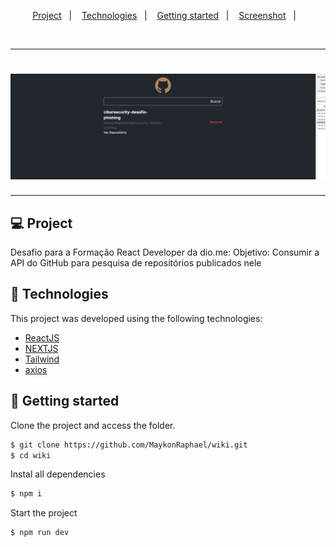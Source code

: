 <p align="center">
  <a href="#project">Project</a>&nbsp;&nbsp;&nbsp;|&nbsp;&nbsp;&nbsp;
  <a href="#-technologies">Technologies</a>&nbsp;&nbsp;&nbsp;|&nbsp;&nbsp;&nbsp;
  <a href="#-Getting started">Getting started</a>&nbsp;&nbsp;&nbsp;|&nbsp;&nbsp;&nbsp;
  <a href="#-Image">Screenshot</a>&nbsp;&nbsp;&nbsp;|&nbsp;&nbsp;&nbsp;
</p>

<br>

---
<h1 align="center">
    <img alt="Wiki" title="Wiki" src=".github/banner.png" />
</h1>

---
## 💻 Project

Desafio para a Formação React Developer da dio.me:
Objetivo: Consumir a API do GitHub para pesquisa de repositórios publicados nele

## 🧪 Technologies

This project was developed using the following technologies:
 
- [ReactJS](https://react.dev/)
- [NEXTJS](https://nextjs.org/)
- [Tailwind](https://tailwindcss.com/)
- [axios](https://axios-http.com/)

## 🚀 Getting started

Clone the project and access the folder.

```bash
$ git clone https://github.com/MaykonRaphael/wiki.git
$ cd wiki
```

Instal all dependencies
```bash
$ npm i
```

Start the project
```bash
$ npm run dev
```